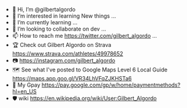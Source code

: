 - 👋 Hi, I’m @gilbertalgordo 
- 👀 I’m interested in learning New things ...
- 🌱 I’m currently learning ...
- 💞️ I’m looking to collaborate on dev ...
- 📫 How to reach me https://twitter.com/gilbert_algordo  ...
- 🏆 Check out Gilbert Algordo on Strava
https://www.strava.com/athletes/49978652
- 📷 https://instagram.com/gilbert_algordo 
- 🗺 See what I've posted to Google Maps
Level 6 Local Guide
https://maps.app.goo.gl/VR34LhVFqZJKHSTa6
- 💸 My Gpay https://pay.google.com/gp/w/home/paymentmethods?hl=en_US
- 🛡 wiki https://en.wikipedia.org/wiki/User:Gilbert_Algordo
<!---
gilbertalgordo/gilbertalgordo is a ✨ special ✨ repository because its `README.md` (this file) appears on your GitHub profile.
You can click the Preview link to take a look at your changes.
--->
